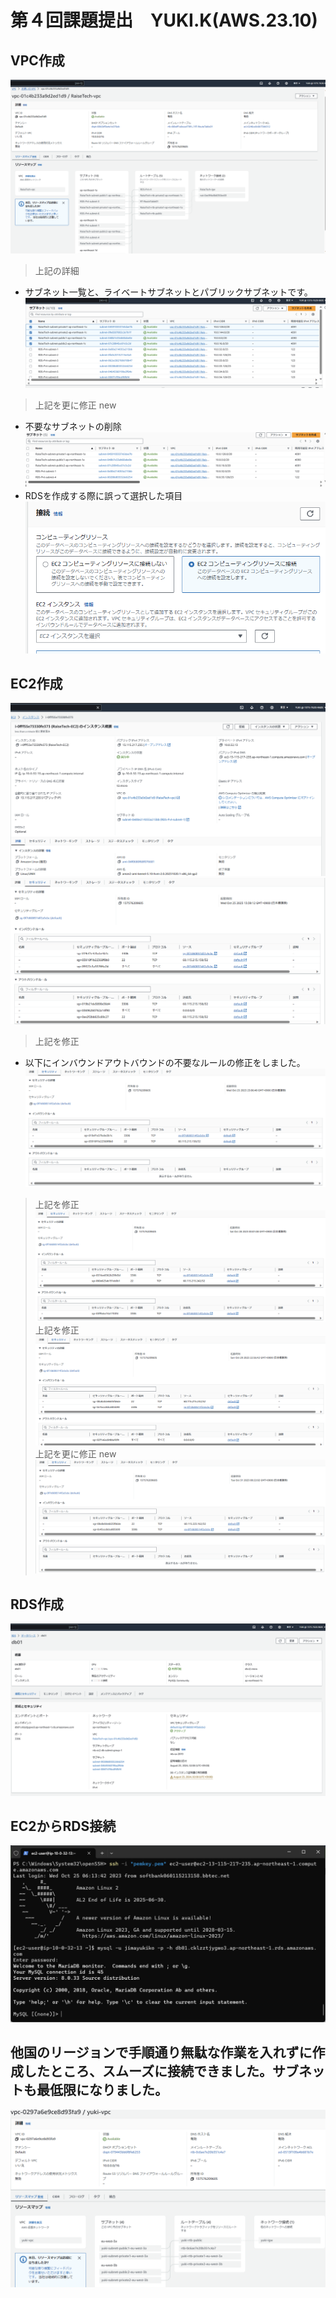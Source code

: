 # 第４回課題提出　YUKI.K(AWS.23.10)
## VPC作成
![VPC](img/04-01.png)
> 上記の詳細
- サブネット一覧と、ライベートサブネットとパブリックサブネットです。
![subnet-private_publicnet](img/04-07.png)
> 上記を更に修正 new
- 不要なサブネットの削除
![subnet-private_publicnet](img/04-09.png)
- RDSを作成する際に誤って選択した項目
![RDS作成時の選択](img/04-11.png)

## EC2作成
![ec2-1](img/04-02.png)
![ec2-2](img/04-03.png)
> 上記を修正
- 以下にインバウンドアウトバウンドの不要なルールの修正をしました。
![インバウンドアウトバウンド](img/04-06.png)
> 上記を修正
![インバウンドアウトバウンド](img/04-08.png)
> 上記を修正
![インバウンドアウトバウンド](img/04-10.png)
> 上記を更に修正 new
![インバウンドアウトバウンド](img/04-13.png)



## RDS作成
![RDS](img/04-04.png)

## EC2からRDS接続
![ec2tords](img/04-05.png)

## 他国のリージョンで手順通り無駄な作業を入れずに作成したところ、スムーズに接続できました。サブネットも最低限になりました。
![04-12](img/04-12.png)